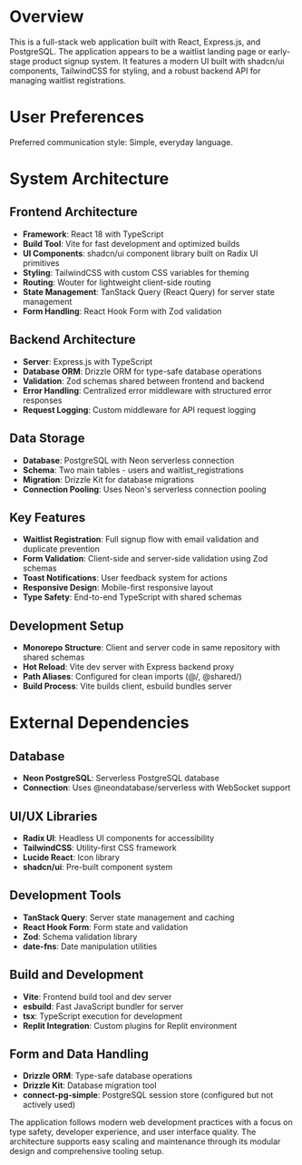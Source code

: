 # Overview

This is a full-stack web application built with React, Express.js, and PostgreSQL. The application appears to be a waitlist landing page or early-stage product signup system. It features a modern UI built with shadcn/ui components, TailwindCSS for styling, and a robust backend API for managing waitlist registrations.

# User Preferences

Preferred communication style: Simple, everyday language.

# System Architecture

## Frontend Architecture
- **Framework**: React 18 with TypeScript
- **Build Tool**: Vite for fast development and optimized builds
- **UI Components**: shadcn/ui component library built on Radix UI primitives
- **Styling**: TailwindCSS with custom CSS variables for theming
- **Routing**: Wouter for lightweight client-side routing
- **State Management**: TanStack Query (React Query) for server state management
- **Form Handling**: React Hook Form with Zod validation

## Backend Architecture
- **Server**: Express.js with TypeScript
- **Database ORM**: Drizzle ORM for type-safe database operations
- **Validation**: Zod schemas shared between frontend and backend
- **Error Handling**: Centralized error middleware with structured error responses
- **Request Logging**: Custom middleware for API request logging

## Data Storage
- **Database**: PostgreSQL with Neon serverless connection
- **Schema**: Two main tables - users and waitlist_registrations
- **Migration**: Drizzle Kit for database migrations
- **Connection Pooling**: Uses Neon's serverless connection pooling

## Key Features
- **Waitlist Registration**: Full signup flow with email validation and duplicate prevention
- **Form Validation**: Client-side and server-side validation using Zod schemas
- **Toast Notifications**: User feedback system for actions
- **Responsive Design**: Mobile-first responsive layout
- **Type Safety**: End-to-end TypeScript with shared schemas

## Development Setup
- **Monorepo Structure**: Client and server code in same repository with shared schemas
- **Hot Reload**: Vite dev server with Express backend proxy
- **Path Aliases**: Configured for clean imports (@/, @shared/)
- **Build Process**: Vite builds client, esbuild bundles server

# External Dependencies

## Database
- **Neon PostgreSQL**: Serverless PostgreSQL database
- **Connection**: Uses @neondatabase/serverless with WebSocket support

## UI/UX Libraries
- **Radix UI**: Headless UI components for accessibility
- **TailwindCSS**: Utility-first CSS framework
- **Lucide React**: Icon library
- **shadcn/ui**: Pre-built component system

## Development Tools
- **TanStack Query**: Server state management and caching
- **React Hook Form**: Form state and validation
- **Zod**: Schema validation library
- **date-fns**: Date manipulation utilities

## Build and Development
- **Vite**: Frontend build tool and dev server
- **esbuild**: Fast JavaScript bundler for server
- **tsx**: TypeScript execution for development
- **Replit Integration**: Custom plugins for Replit environment

## Form and Data Handling
- **Drizzle ORM**: Type-safe database operations
- **Drizzle Kit**: Database migration tool
- **connect-pg-simple**: PostgreSQL session store (configured but not actively used)

The application follows modern web development practices with a focus on type safety, developer experience, and user interface quality. The architecture supports easy scaling and maintenance through its modular design and comprehensive tooling setup.